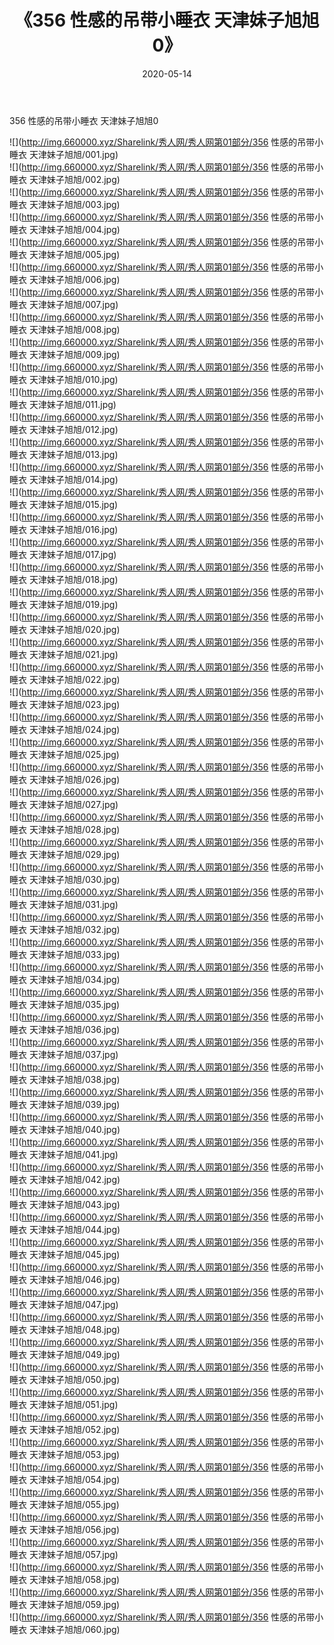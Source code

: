 ﻿---
layout: post
title:  《356 性感的吊带小睡衣 天津妹子旭旭0》
date:   2020-05-14
img: http://img.660000.xyz/Sharelink/秀人网/秀人网第01部分/356 性感的吊带小睡衣 天津妹子旭旭0/000.jpg
categories: [美女, 清纯, 唯美]
---

356 性感的吊带小睡衣 天津妹子旭旭0

  ![](http://img.660000.xyz/Sharelink/秀人网/秀人网第01部分/356 性感的吊带小睡衣 天津妹子旭旭/001.jpg) <br> ![](http://img.660000.xyz/Sharelink/秀人网/秀人网第01部分/356 性感的吊带小睡衣 天津妹子旭旭/002.jpg) <br> ![](http://img.660000.xyz/Sharelink/秀人网/秀人网第01部分/356 性感的吊带小睡衣 天津妹子旭旭/003.jpg) <br> ![](http://img.660000.xyz/Sharelink/秀人网/秀人网第01部分/356 性感的吊带小睡衣 天津妹子旭旭/004.jpg) <br> ![](http://img.660000.xyz/Sharelink/秀人网/秀人网第01部分/356 性感的吊带小睡衣 天津妹子旭旭/005.jpg) <br> ![](http://img.660000.xyz/Sharelink/秀人网/秀人网第01部分/356 性感的吊带小睡衣 天津妹子旭旭/006.jpg) <br> ![](http://img.660000.xyz/Sharelink/秀人网/秀人网第01部分/356 性感的吊带小睡衣 天津妹子旭旭/007.jpg) <br> ![](http://img.660000.xyz/Sharelink/秀人网/秀人网第01部分/356 性感的吊带小睡衣 天津妹子旭旭/008.jpg) <br> ![](http://img.660000.xyz/Sharelink/秀人网/秀人网第01部分/356 性感的吊带小睡衣 天津妹子旭旭/009.jpg) <br> ![](http://img.660000.xyz/Sharelink/秀人网/秀人网第01部分/356 性感的吊带小睡衣 天津妹子旭旭/010.jpg) <br> ![](http://img.660000.xyz/Sharelink/秀人网/秀人网第01部分/356 性感的吊带小睡衣 天津妹子旭旭/011.jpg) <br> ![](http://img.660000.xyz/Sharelink/秀人网/秀人网第01部分/356 性感的吊带小睡衣 天津妹子旭旭/012.jpg) <br> ![](http://img.660000.xyz/Sharelink/秀人网/秀人网第01部分/356 性感的吊带小睡衣 天津妹子旭旭/013.jpg) <br> ![](http://img.660000.xyz/Sharelink/秀人网/秀人网第01部分/356 性感的吊带小睡衣 天津妹子旭旭/014.jpg) <br> ![](http://img.660000.xyz/Sharelink/秀人网/秀人网第01部分/356 性感的吊带小睡衣 天津妹子旭旭/015.jpg) <br> ![](http://img.660000.xyz/Sharelink/秀人网/秀人网第01部分/356 性感的吊带小睡衣 天津妹子旭旭/016.jpg) <br> ![](http://img.660000.xyz/Sharelink/秀人网/秀人网第01部分/356 性感的吊带小睡衣 天津妹子旭旭/017.jpg) <br> ![](http://img.660000.xyz/Sharelink/秀人网/秀人网第01部分/356 性感的吊带小睡衣 天津妹子旭旭/018.jpg) <br> ![](http://img.660000.xyz/Sharelink/秀人网/秀人网第01部分/356 性感的吊带小睡衣 天津妹子旭旭/019.jpg) <br> ![](http://img.660000.xyz/Sharelink/秀人网/秀人网第01部分/356 性感的吊带小睡衣 天津妹子旭旭/020.jpg) <br> ![](http://img.660000.xyz/Sharelink/秀人网/秀人网第01部分/356 性感的吊带小睡衣 天津妹子旭旭/021.jpg) <br> ![](http://img.660000.xyz/Sharelink/秀人网/秀人网第01部分/356 性感的吊带小睡衣 天津妹子旭旭/022.jpg) <br> ![](http://img.660000.xyz/Sharelink/秀人网/秀人网第01部分/356 性感的吊带小睡衣 天津妹子旭旭/023.jpg) <br> ![](http://img.660000.xyz/Sharelink/秀人网/秀人网第01部分/356 性感的吊带小睡衣 天津妹子旭旭/024.jpg) <br> ![](http://img.660000.xyz/Sharelink/秀人网/秀人网第01部分/356 性感的吊带小睡衣 天津妹子旭旭/025.jpg) <br> ![](http://img.660000.xyz/Sharelink/秀人网/秀人网第01部分/356 性感的吊带小睡衣 天津妹子旭旭/026.jpg) <br> ![](http://img.660000.xyz/Sharelink/秀人网/秀人网第01部分/356 性感的吊带小睡衣 天津妹子旭旭/027.jpg) <br> ![](http://img.660000.xyz/Sharelink/秀人网/秀人网第01部分/356 性感的吊带小睡衣 天津妹子旭旭/028.jpg) <br> ![](http://img.660000.xyz/Sharelink/秀人网/秀人网第01部分/356 性感的吊带小睡衣 天津妹子旭旭/029.jpg) <br> ![](http://img.660000.xyz/Sharelink/秀人网/秀人网第01部分/356 性感的吊带小睡衣 天津妹子旭旭/030.jpg) <br> ![](http://img.660000.xyz/Sharelink/秀人网/秀人网第01部分/356 性感的吊带小睡衣 天津妹子旭旭/031.jpg) <br> ![](http://img.660000.xyz/Sharelink/秀人网/秀人网第01部分/356 性感的吊带小睡衣 天津妹子旭旭/032.jpg) <br> ![](http://img.660000.xyz/Sharelink/秀人网/秀人网第01部分/356 性感的吊带小睡衣 天津妹子旭旭/033.jpg) <br> ![](http://img.660000.xyz/Sharelink/秀人网/秀人网第01部分/356 性感的吊带小睡衣 天津妹子旭旭/034.jpg) <br> ![](http://img.660000.xyz/Sharelink/秀人网/秀人网第01部分/356 性感的吊带小睡衣 天津妹子旭旭/035.jpg) <br> ![](http://img.660000.xyz/Sharelink/秀人网/秀人网第01部分/356 性感的吊带小睡衣 天津妹子旭旭/036.jpg) <br> ![](http://img.660000.xyz/Sharelink/秀人网/秀人网第01部分/356 性感的吊带小睡衣 天津妹子旭旭/037.jpg) <br> ![](http://img.660000.xyz/Sharelink/秀人网/秀人网第01部分/356 性感的吊带小睡衣 天津妹子旭旭/038.jpg) <br> ![](http://img.660000.xyz/Sharelink/秀人网/秀人网第01部分/356 性感的吊带小睡衣 天津妹子旭旭/039.jpg) <br> ![](http://img.660000.xyz/Sharelink/秀人网/秀人网第01部分/356 性感的吊带小睡衣 天津妹子旭旭/040.jpg) <br> ![](http://img.660000.xyz/Sharelink/秀人网/秀人网第01部分/356 性感的吊带小睡衣 天津妹子旭旭/041.jpg) <br> ![](http://img.660000.xyz/Sharelink/秀人网/秀人网第01部分/356 性感的吊带小睡衣 天津妹子旭旭/042.jpg) <br> ![](http://img.660000.xyz/Sharelink/秀人网/秀人网第01部分/356 性感的吊带小睡衣 天津妹子旭旭/043.jpg) <br> ![](http://img.660000.xyz/Sharelink/秀人网/秀人网第01部分/356 性感的吊带小睡衣 天津妹子旭旭/044.jpg) <br> ![](http://img.660000.xyz/Sharelink/秀人网/秀人网第01部分/356 性感的吊带小睡衣 天津妹子旭旭/045.jpg) <br> ![](http://img.660000.xyz/Sharelink/秀人网/秀人网第01部分/356 性感的吊带小睡衣 天津妹子旭旭/046.jpg) <br> ![](http://img.660000.xyz/Sharelink/秀人网/秀人网第01部分/356 性感的吊带小睡衣 天津妹子旭旭/047.jpg) <br> ![](http://img.660000.xyz/Sharelink/秀人网/秀人网第01部分/356 性感的吊带小睡衣 天津妹子旭旭/048.jpg) <br> ![](http://img.660000.xyz/Sharelink/秀人网/秀人网第01部分/356 性感的吊带小睡衣 天津妹子旭旭/049.jpg) <br> ![](http://img.660000.xyz/Sharelink/秀人网/秀人网第01部分/356 性感的吊带小睡衣 天津妹子旭旭/050.jpg) <br> ![](http://img.660000.xyz/Sharelink/秀人网/秀人网第01部分/356 性感的吊带小睡衣 天津妹子旭旭/051.jpg) <br> ![](http://img.660000.xyz/Sharelink/秀人网/秀人网第01部分/356 性感的吊带小睡衣 天津妹子旭旭/052.jpg) <br> ![](http://img.660000.xyz/Sharelink/秀人网/秀人网第01部分/356 性感的吊带小睡衣 天津妹子旭旭/053.jpg) <br> ![](http://img.660000.xyz/Sharelink/秀人网/秀人网第01部分/356 性感的吊带小睡衣 天津妹子旭旭/054.jpg) <br> ![](http://img.660000.xyz/Sharelink/秀人网/秀人网第01部分/356 性感的吊带小睡衣 天津妹子旭旭/055.jpg) <br> ![](http://img.660000.xyz/Sharelink/秀人网/秀人网第01部分/356 性感的吊带小睡衣 天津妹子旭旭/056.jpg) <br> ![](http://img.660000.xyz/Sharelink/秀人网/秀人网第01部分/356 性感的吊带小睡衣 天津妹子旭旭/057.jpg) <br> ![](http://img.660000.xyz/Sharelink/秀人网/秀人网第01部分/356 性感的吊带小睡衣 天津妹子旭旭/058.jpg) <br> ![](http://img.660000.xyz/Sharelink/秀人网/秀人网第01部分/356 性感的吊带小睡衣 天津妹子旭旭/059.jpg) <br> ![](http://img.660000.xyz/Sharelink/秀人网/秀人网第01部分/356 性感的吊带小睡衣 天津妹子旭旭/060.jpg) <br>